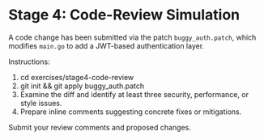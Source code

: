 # Stage 4: Code-Review Simulation

A code change has been submitted via the patch `buggy_auth.patch`, which modifies `main.go` to add a JWT-based authentication layer.

Instructions:
1. cd exercises/stage4-code-review
2. git init && git apply buggy_auth.patch
3. Examine the diff and identify at least three security, performance, or style issues.
4. Prepare inline comments suggesting concrete fixes or mitigations.

Submit your review comments and proposed changes.